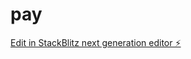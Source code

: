 # pay

[Edit in StackBlitz next generation editor ⚡️](https://stackblitz.com/~/github.com/youssefsharma/pay)